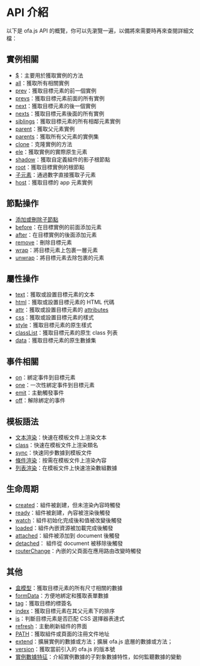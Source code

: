 # API 介紹

以下是 ofa.js API 的概覽，你可以先瀏覽一遍，以備將來需要時再來查閱詳細文檔：

## 實例相關

- [$](./instance/dollar.md)：主要用於獲取實例的方法
- [all](./instance/all.md)：獲取所有相關實例
- [prev](./instance/prev.md)：獲取目標元素的前一個實例
- [prevs](./instance/prevs.md)：獲取目標元素前面的所有實例
- [next](./instance/next.md)：獲取目標元素的後一個實例
- [nexts](./instance/nexts.md)：獲取目標元素後面的所有實例
- [siblings](./instance/siblings.md)：獲取目標元素的所有相鄰元素實例
- [parent](./instance/parent.md)：獲取父元素實例
- [parents](./instance/parents.md)：獲取所有父元素的實例集
- [clone](./instance/clone.md)：克隆實例的方法
- [ele](./instance/ele.md)：獲取實例的實際原生元素
- [shadow](./instance/shadow.md)：獲取自定義組件的影子根節點
- [root](./instance/root.md)：獲取目標實例的根節點
- [子元素](./instance/children.md)：通過數字直接獲取子元素
- [host](./instance/host.md)：獲取目標的 app 元素實例

## 節點操作

- [添加或刪除子節點](./operation/array-like.md)
- [before](./operation/before.md)：在目標實例的前面添加元素
- [after](./operation/after.md)：在目標實例的後面添加元素
- [remove](./operation/remove.md)：刪除目標元素
- [wrap](./operation/wrap.md)：將目標元素上包裹一層元素
- [unwrap](./operation/unwrap.md)：將目標元素去除包裹的元素

## 屬性操作

- [text](./props/text.md)：獲取或設置目標元素的文本
- [html](./props/html.md)：獲取或設置目標元素的 HTML 代碼
- [attr](./props/attr.md)：獲取或設置目標元素的 [attributes](https://developer.mozilla.org/en-US/docs/Web/API/Element/attributes)
- [css](./props/css.md)：獲取或設置目標元素的樣式
- [style](./props/style.md)：獲取目標元素的原生樣式
- [classList](./props/class-list.md)：獲取目標元素的原生 class 列表
- [data](./props/data.md)：獲取目標元素的原生數據集

## 事件相關

- [on](./event/on.md)：綁定事件到目標元素
- [one](./event/one.md)：一次性綁定事件到目標元素
- [emit](./event/emit.md)：主動觸發事件
- [off](./event/off.md)：解除綁定的事件

## 模板語法

- [文本渲染](./temp-syntax/text-render.md)：快速在模板文件上渲染文本
- [class](./temp-syntax/class.md)：快速在模板文件上渲染類名
- [sync](./temp-syntax/sync.md)：快速同步數據到模板文件
- [條件渲染](./temp-syntax/condition.md)：按需在模板文件上渲染內容
- [列表渲染](./temp-syntax/fill.md)：在模板文件上快速渲染數組數據

## 生命周期
- [created](./life-cycle/created.md)：組件被創建，但未渲染內容時觸發
- [ready](./life-cycle/ready.md)：組件被創建，內容被渲染後觸發
- [watch](./life-cycle/watch.md)：組件初始化完成後和值被改變後觸發
- [loaded](./life-cycle/loaded.md)：組件內嵌資源被加載完成後觸發
- [attached](./life-cycle/attached.md)：組件被添加到 document 後觸發
- [detached](./life-cycle/detached.md)： 組件從 document 被移除後觸發
- [routerChange](./life-cycle/router-change.md)：內嵌的父頁面在應用路由改變時觸發

## 其他

- [盒模型](./others/box.md)：獲取目標元素的所有尺寸相關的數據
- [formData](./others/form-data.md)：方便地綁定和獲取表單數據
- [tag](./others/tag.md)：獲取目標的標簽名
- [index](./others/index.md)：獲取目標元素在其父元素下的排序
- [is](./others/is.md)：判斷目標元素是否匹配 CSS 選擇器表達式
- [refresh](./others/refresh.md)：主動刷新組件的界面
- [PATH](./others/path.md)：獲取組件或頁面的注冊文件地址
- [extend](./others/extend.md)：擴展實例的數據或方法；擴展 ofa.js 底層的數據或方法；
- [version](./others/version.md)：獲取當前引入的 ofa.js 的版本號
- [實例數據特征](./others/stanz.md)：介紹實例數據的子對象數據特性，如何監聽數據的變動